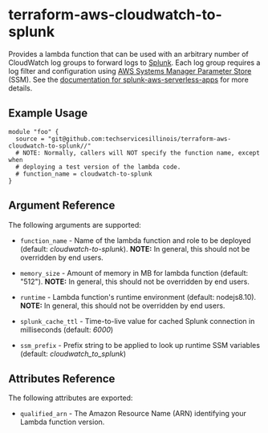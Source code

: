 # terraform-aws-cloudwatch-to-splunk

Provides a lambda function that can be used with an arbitrary number of CloudWatch log groups to forward logs to [Splunk](https://www.splunk.com/). Each log group requires
a log filter and configuration using [AWS Systems Manager
Parameter
Store](https://docs.aws.amazon.com/systems-manager/latest/userguide/systems-manager-paramstore.html)
(SSM). See the [documentation for splunk-aws-serverless-apps](https://github.com/techservicesillinois/splunk-aws-serverless-apps/) for more details.

Example Usage
-----------------

```hcl
module "foo" {
  source = "git@github.com:techservicesillinois/terraform-aws-cloudwatch-to-splunk//"
  # NOTE: Normally, callers will NOT specify the function name, except when
  # deploying a test version of the lambda code.
  # function_name = cloudwatch-to-splunk
}
```

Argument Reference
-----------------

The following arguments are supported:

* `function_name` - Name of the lambda function and role to be deployed
(default: *cloudwatch-to-splunk*). **NOTE:** In general, this should not
be overridden by end users.

* `memory_size` - Amount of memory in MB for lambda function
(default: "512").  **NOTE:** In general, this should not be overridden by
end users.

* `runtime` - Lambda function's runtime environment (default: nodejs8.10).
**NOTE:** In general, this should not be overridden by end users.

* `splunk_cache_ttl` - Time-to-live value for cached Splunk connection
in milliseconds (default: *6000*)

* `ssm_prefix` - Prefix string to be applied to look up runtime SSM
variables (default: *cloudwatch_to_splunk*)

Attributes Reference
--------------------

The following attributes are exported:

* `qualified_arn` - The Amazon Resource Name (ARN) identifying your
Lambda function version.
